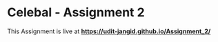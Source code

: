 # **Celebal - Assignment 2**
This Assignment is live at **https://udit-jangid.github.io/Assignment_2/**
